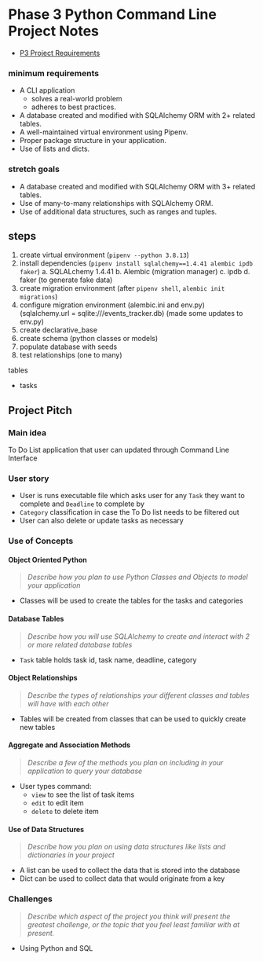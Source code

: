 # Phase 3 Python Command Line Project Notes

- [P3 Project Requirements](https://my.learn.co/courses/653/pages/phase-3-project-cli?module_item_id=95439)

### minimum requirements

- A CLI application
    - solves a real-world problem
    - adheres to best practices.
- A database created and modified with SQLAlchemy ORM with 2+ related tables.
- A well-maintained virtual environment using Pipenv.
- Proper package structure in your application.
- Use of lists and dicts.

### stretch goals

- A database created and modified with SQLAlchemy ORM with 3+ related tables.
- Use of many-to-many relationships with SQLAlchemy ORM.
- Use of additional data structures, such as ranges and tuples.



## steps
1. create virtual environment (`pipenv --python 3.8.13`)
2. install dependencies (`pipenv install sqlalchemy==1.4.41 alembic ipdb faker`)
    a. SQLALchemy 1.4.41
    b. Alembic (migration manager)
    c. ipdb
    d. faker (to generate fake data)
3. create migration environment (after `pipenv shell`, `alembic init migrations`)
4. configure migration environment (alembic.ini and env.py) (sqlalchemy.url = sqlite:///events_tracker.db) (made some updates to env.py)
5. create declarative_base
6. create schema (python classes or models)
7. populate database with seeds
8. test relationships (one to many)

tables
 - tasks


## Project Pitch

### Main idea
To Do List application that user can updated through Command Line Interface

### User story
- User is runs executable file which asks user for any `Task` they want to complete and `Deadline` to complete by
- `Category` classification in case the To Do list needs to be filtered out
- User can also delete or update tasks as necessary

### Use of Concepts
#### Object Oriented Python
> *Describe how you plan to use Python Classes and Objects to model your application*
- Classes will be used to create the tables for the tasks and categories

#### Database Tables
> *Describe how you will use SQLAlchemy to create and interact with 2 or more related database tables*
- `Task` table holds task id, task name, deadline, category

#### Object Relationships
> *Describe the types of relationships your different classes and tables will have with each other*
- Tables will be created from classes that can be used to quickly create new tables

#### Aggregate and Association Methods
> *Describe a few of the methods you plan on including in your application to query your database*
- User types command:
    - `view` to see the list of task items
    - `edit` to edit item
    - `delete` to delete item

#### Use of Data Structures
> *Describe how you plan on using data structures like lists and dictionaries in your project*
- A list can be used to collect the data that is stored into the database
- Dict can be used to collect data that would originate from a key



### Challenges
> *Describe which aspect of the project you think will present the greatest challenge, or the topic that you feel least familiar with at present.*
- Using Python and SQL

